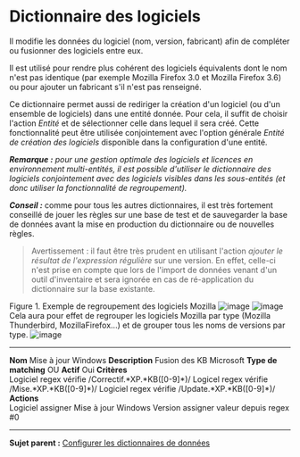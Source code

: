 Dictionnaire des logiciels
==========================

Il modifie les données du logiciel (nom, version, fabricant) afin de compléter ou fusionner des logiciels entre eux.

Il est utilisé pour rendre plus cohérent des logiciels équivalents dont le nom n'est pas identique (par exemple Mozilla Firefox 3.0 et Mozilla Firefox 3.6) ou pour ajouter un fabricant s'il n'est pas renseigné.

Ce dictionnaire permet aussi de rediriger la création d'un logiciel (ou d'un ensemble de logiciels) dans une entité donnée. Pour cela, il suffit de choisir l'action *Entité* et de sélectionner celle dans lequel il sera créé. Cette fonctionnalité peut être utilisée conjointement avec l'option générale *Entité de création des logiciels* disponible dans la configuration d'une entité.

***Remarque :** pour une gestion optimale des logiciels et licences en environnement multi-entités, il est possible d'utiliser le dictionnaire des logiciels conjointement avec des logiciels visibles dans les sous-entités (et donc utiliser la fonctionnalité de regroupement).*

***Conseil :*** comme pour tous les autres dictionnaires, il est très fortement conseillé de jouer les règles sur une base de test et de sauvegarder la base de données avant la mise en production du
dictionnaire ou de nouvelles règles.

> Avertissement : il faut être très prudent en utilisant l'action *ajouter le résultat de l'expression régulière* sur une version. En effet, celle-ci n'est prise en compte que lors de  l'import de données venant d'un outil d'inventaire et sera ignorée en cas de ré-application du dictionnaire sur la base existante.

Figure 1. Exemple de regroupement des logiciels Mozilla
![image](docs/image/critereMozilla.png)
![image](docs/image/actionMozilla.png)
Cela aura pour effet de regrouper les logiciels Mozilla par type (Mozilla Thunderbird, MozillaFirefox...) et de grouper tous les noms de versions par type.
![image](docs/image/resultatMozilla.png)



  ---------------------- ------------------------------ -------------------------------- -------------------------
  **Nom**                Mise à jour Windows            **Description**                  Fusion des KB Microsoft
  **Type de matching**   OU                             **Actif**                        Oui
  **Critères**           
  Logiciel               regex vérifie                  /Correctif.\*XP.\*KB([0-9]\*)/
  Logicel                regex vérifie                  /Mise.\*XP.\*KB([0-9]\*)/
  Logiciel               regex vérifie                  /Update.\*XP.\*KB([0-9]\*)/
  **Actions**            
  Logiciel               assigner                       Mise à jour Windows
  Version                assigner valeur depuis regex   \#0
  ---------------------- ------------------------------ -------------------------------- -------------------------

**Sujet parent :** [Configurer les dictionnaires de
données](../glpi/administration_dictionnary.html "Les dictionnaires se gèrent depuis le menu Administration > Dictionnaires")
